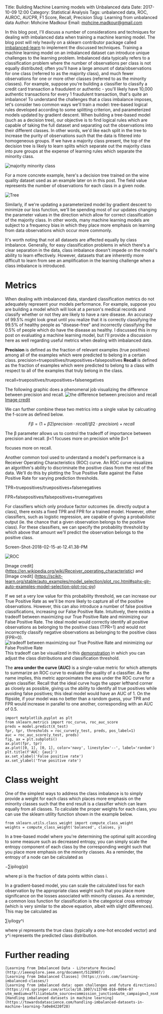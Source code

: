 Title: Building Machine Learning models with Unbalanced data
Date: 2017-10-09 12:00
Category: Statistical Analysis
Tags: unbalanced data, ROC, AUROC, AUCPR, F1 Score, Recall, Precision
Slug: Learning from unbalanced data
Author: Mohcine Madkour
Email: mohcine.madkour@gmail.com

In this blog post, I'll discuss a number of considerations and techniques for dealing with imbalanced data when training a machine learning model. The blog post will rely heavily on a sklearn contributor package called [imbalanced-learn](https://imbalanced-learn.org/en/stable/index.html) to implement the discussed techniques.
Training a machine learning model on an imbalanced dataset can introduce unique challenges to the learning problem. Imbalanced data typically refers to a classification problem where the number of observations per class is not equally distributed; often you'll have a large amount of data/observations for one class (referred to as the majority class), and much fewer observations for one or more other classes (referred to as the minority classes). For example, suppose you're building a classifier to classify a credit card transaction a fraudulent or authentic - you'll likely have 10,000 authentic transactions for every 1 fraudulent transaction, that's quite an imbalance!
To understand the challenges that a class imbalance imposes, let's consider two common ways we'll train a model: tree-based logical rules developed according to some splitting criterion, and parameterized models updated by gradient descent.
When building a tree-based model (such as a decision tree), our objective is to find logical rules which are capable of taking the full dataset and separating out the observations into their different classes. In other words, we'd like each split in the tree to increase the purity of observations such that the data is filtered into homogeneous groups. If we have a majority class present, the top of the decision tree is likely to learn splits which separate out the majority class into pure groups at the expense of learning rules which separate the minority class.

![majority minority class](/images/Screen-Shot-2018-02-12-at-10.06.36-PM.png)

For a more concrete example, here's a decision tree trained on the wine quality dataset used as an example later on in this post. The field value represents the number of observations for each class in a given node.

![Tree](/images/download-1.png)


Similarly, if we're updating a parameterized model by gradient descent to minimize our loss function, we'll be spending most of our updates changing the parameter values in the direction which allow for correct classification of the majority class. In other words, many machine learning models are subject to a frequency bias in which they place more emphasis on learning from data observations which occur more commonly.

It's worth noting that not all datasets are affected equally by class imbalance. Generally, for easy classification problems in which there's a clear separation in the data, class imbalance doesn't impede on the model's ability to learn effectively. However, datasets that are inherently more difficult to learn from see an amplification in the learning challenge when a class imbalance is introduced.

# Metrics

When dealing with imbalanced data, standard classification metrics do not adequately represent your models performance. For example, suppose you are building a model which will look at a person's medical records and classify whether or not they are likely to have a rare disease. An accuracy of 99.5% might look great until you realize that it is correctly classifying the 99.5% of healthy people as "disease-free" and incorrectly classifying the 0.5% of people which do have the disease as healthy. I discussed this in my post on evaluating a machine learning model, but I'll provide a discussion here as well regarding useful metrics when dealing with imbalanced data.

**Precision** is defined as the fraction of relevant examples (true positives) among all of the examples which were predicted to belong in a certain class.
precision=truepositives/truepositives+falsepositives
**Recall** is defined as the fraction of examples which were predicted to belong to a class with respect to all of the examples that truly belong in the class.

recall=truepositives/truepositives+falsenegatives

The following graphic does a phenomenal job visualizing the difference between precision and recall.
![the difference between precision and recall](/images/Precisionrecall.svg.png)
[Image credit](https://en.wikipedia.org/wiki/Precision_and_recall)

We can further combine these two metrics into a single value by calcuating the f-score as defined below.

$$Fβ=(1+β2)precision⋅recall/(β2⋅precision)+recall$$

The β parameter allows us to control the tradeoff of importance between precision and recall. β<1 focuses more on precision while β>1

focuses more on recall.

Another common tool used to understand a model's performance is a Receiver Operating Characteristics (ROC) curve. An ROC curve visualizes an algorithm's ability to discriminate the positive class from the rest of the data. We'll do this by plotting the True Positive Rate against the False Positive Rate for varying prediction thresholds.


TPR=truepositives/truepositives+falsenegatives

FPR=falsepositives/falsepositives+truenegatives

For classifiers which only produce factor outcomes (ie. directly output a class), there exists a fixed TPR and FPR for a trained model. However, other classifiers, such as logistic regression, are capable of giving a probabilistic output (ie. the chance that a given observation belongs to the positive class). For these classifiers, we can specify the probability threshold by which above that amount we'll predict the observation belongs to the positive class.

Screen-Shot-2018-02-15-at-12.41.38-PM

![ROC](/images/Screen-Shot-2018-02-15-at-12.41.38-PM.png)

[Image credit] (https://en.wikipedia.org/wiki/Receiver_operating_characteristic) and [Image credit] (https://scikit-learn.org/stable/auto_examples/model_selection/plot_roc.html#sphx-glr-auto-examples-model-selection-plot-roc-py)

If we set a very low value for this probability threshold, we can increase our True Positive Rate as we'll be more likely to capture all of the positive observations. However, this can also introduce a number of false positive classifications, increasing our False Positive Rate. Intuitively, there exists a tradeoff between maximizing our True Positive Rate and minimizing our False Positive Rate. The ideal model would correctly identify all positive observations as belonging to the positive class (TPR=1) and would not incorrectly classify negative observations as belonging to the positive class (FPR=0).
![tradeoff between maximizing our True Positive Rate and minimizing our False Positive Rate](/images/roc_cutoff-1.gif)
This tradeoff can be visualized in this [demonstration](http://www.navan.name/roc/) in which you can adjust the class distributions and classification threshold.

The **area under the curve (AUC)** is a single-value metric for which attempts to summarize an ROC curve to evaluate the quality of a classifier. As the name implies, this metric approximates the area under the ROC curve for a given classifier. Recall that the ideal curve hugs the upper lefthand corner as closely as possible, giving us the ability to identify all true positives while avoiding false positives; this ideal model would have an AUC of 1. On the flipside, if your model was no better than a random guess, your TPR and FPR would increase in parallel to one another, corresponding with an AUC of 0.5.

	import matplotlib.pyplot as plt
	from sklearn.metrics import roc_curve, roc_auc_score
	preds = model.predict(X_test)
	fpr, tpr, thresholds = roc_curve(y_test, preds, pos_label=1)
	auc = roc_auc_score(y_test, preds)
	fig, ax = plt.subplots()
	ax.plot(fpr, tpr)
	ax.plot([0, 1], [0, 1], color='navy', linestyle='--', label='random')
	plt.title(f'AUC: {auc}')
	ax.set_xlabel('False positive rate')
	ax.set_ylabel('True positive rate')

# Class weight

One of the simplest ways to address the class imbalance is to simply provide a weight for each class which places more emphasis on the minority classes such that the end result is a classifier which can learn equally from all classes.
To calculate the proper weights for each class, you can use the sklearn utility function shown in the example below.

	from sklearn.utils.class_weight import compute_class_weight
	weights = compute_class_weight('balanced', classes, y)

In a tree-based model where you're determining the optimal split according to some measure such as decreased entropy, you can simply scale the entropy component of each class by the corresponding weight such that you place more emphasis on the minority classes. As a reminder, the entropy of a node can be calculated as

−∑ipilog(pi)

where pi is the fraction of data points within class i.

In a gradient-based model, you can scale the calculated loss for each observation by the appropriate class weight such that you place more significance on the losses associated with minority classes. As a reminder, a common loss function for classification is the categorical cross entropy (which is very similar to the above equation, albeit with slight differences). This may be calculated as

∑iyilogy^i

where yi represents the true class (typically a one-hot encoded vector) and y^i represents the predicted class distribution.


# Further reading

    [Learning from Imbalanced Data - Literature Review] (http://ieeexplore.ieee.org/document/5128907/)
    [Learning from Imbalanced Classes] (https://svds.com/learning-imbalanced-classes/)
    [Learning from imbalanced data: open challenges and future directions] (https://rd.springer.com/article/10.1007/s13748-016-0094-0?utm_medium=affiliate&utm_source=commission_junction&utm_campaign=3_nsn6445_brand_PID4003003&utm_content=de_textlink)
    [Handling imbalanced datasets in machine learning] (https://towardsdatascience.com/handling-imbalanced-datasets-in-machine-learning-7a0e84220f28)

